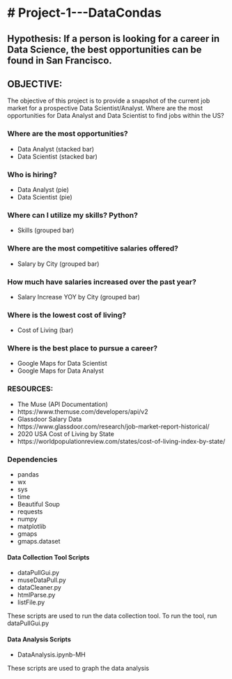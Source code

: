 <h1># Project-1---DataCondas</h1>
<h2>Hypothesis: If a person is looking for a career in Data Science, the best opportunities can be found in San Francisco.</h2>

<h2>OBJECTIVE:</h2> 
<p>The objective of this project is to provide a snapshot of the current job market for a prospective Data Scientist/Analyst.
Where are the most opportunities for Data Analyst and Data Scientist to find jobs within the US?</p>

<h3>Where are the most opportunities?</h3>
<ul>
	<li>Data Analyst (stacked bar)</li>
	<li>Data Scientist (stacked bar)</li>
</ul>
<h3>Who is hiring?</h3>
<ul>
	<li>Data Analyst (pie)</li>
	<li>Data Scientist (pie)</li>
</ul>
<h3>Where can I utilize my skills? Python?</h3>
<ul>
	<li>Skills (grouped bar)</li>
	
</ul>
<h3>Where are the most competitive salaries offered?</h3>
<ul>
	<li>Salary by City (grouped bar)</li>
</ul>
<h3>How much have salaries increased over the past year?</h3>
<ul>
	<li>Salary Increase YOY by City (grouped bar)</li>

</ul>
<h3>Where is the lowest cost of living?</h3>
<ul>
	<li>Cost of Living (bar)</li>
</ul>
<h3>Where is the best place to pursue a career?</h3>
<ul>
	<li>Google Maps for Data Scientist</li>
	<li>Google Maps for Data Analyst</li>
</ul>


<h3>RESOURCES:</h3>
<ul>
	<li>The Muse (API Documentation)</li>
	<li>https://www.themuse.com/developers/api/v2</li>
	<li>Glassdoor Salary Data</li>
	<li>https://www.glassdoor.com/research/job-market-report-historical/</li>
	<li>2020 USA Cost of Living by State</li>
	<li>https://worldpopulationreview.com/states/cost-of-living-index-by-state/</li>
</ul>
<h3>Dependencies</h3>
<ul>
	<li>pandas</li>
	<li>wx</li> 
	<li>sys</li>
	<li>time</li>
	<li>Beautiful Soup</li>
	<li>requests</li>
	<li>numpy</li>
	<li>matplotlib</li> 
	<li>gmaps</li>
	<li>gmaps.dataset</li>
</ul>

<h4>Data Collection Tool Scripts</h4>
<ul> 
	<li>dataPullGui.py</li>
	<li>museDataPull.py</li>
	<li>dataCleaner.py</li>
	<li>htmlParse.py</li> 
	<li>listFile.py</li> 
</ul>
<p>These scripts are used to run the data collection tool. To run the tool, run dataPullGui.py</p>

<h4>Data Analysis Scripts</h4>
<ul> 
	<li>DataAnalysis.ipynb-MH</li>
	
</ul>
</p>These scripts are used to graph the data analysis</p>


